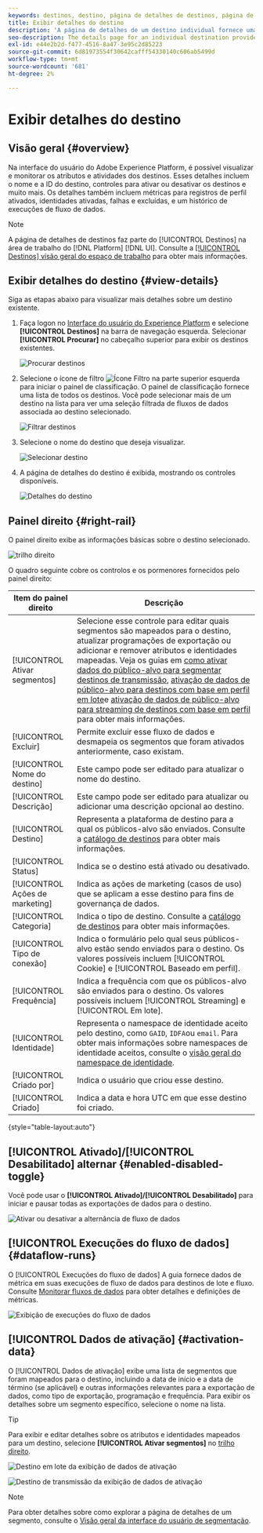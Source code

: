 ```yaml
---
keywords: destinos, destino, página de detalhes de destinos, página de detalhes de destinos
title: Exibir detalhes do destino
description: 'A página de detalhes de um destino individual fornece uma visão geral dos detalhes do destino. Os detalhes do destino incluem o nome do destino, a ID, os segmentos mapeados para o destino e os controles para editar a ativação e ativar e desativar o fluxo de dados. '
seo-description: The details page for an individual destination provides an overview of the destination details. Destination details include the destination name, ID, segments mapped to the destination, and controls to edit the activation and to enable and disable the data flow.
exl-id: e44e2b2d-f477-4516-8a47-3e95c2d85223
source-git-commit: 6d81973554f30642cafff54330140c606ab5499d
workflow-type: tm+mt
source-wordcount: '681'
ht-degree: 2%

---
```


# Exibir detalhes do destino

## Visão geral {#overview}

Na interface do usuário do Adobe Experience Platform, é possível visualizar e monitorar os atributos e atividades dos destinos. Esses detalhes incluem o nome e a ID do destino, controles para ativar ou desativar os destinos e muito mais. Os detalhes também incluem métricas para registros de perfil ativados, identidades ativadas, falhas e excluídas, e um histórico de execuções de fluxo de dados.

>[!NOTE]
>
>A página de detalhes de destinos faz parte do [!UICONTROL Destinos] na área de trabalho do [!DNL Platform] [!DNL UI]. Consulte a [[!UICONTROL Destinos] visão geral do espaço de trabalho](./destinations-workspace.md) para obter mais informações.

## Exibir detalhes do destino {#view-details}

Siga as etapas abaixo para visualizar mais detalhes sobre um destino existente.

1. Faça logon no [Interface do usuário do Experience Platform](https://platform.adobe.com/) e selecione **[!UICONTROL Destinos]** na barra de navegação esquerda. Selecionar **[!UICONTROL Procurar]** no cabeçalho superior para exibir os destinos existentes.

   ![Procurar destinos](../assets/ui/details-page/browse-destinations.png)

1. Selecione o ícone de filtro ![Ícone Filtro](../assets/ui/details-page/filter.png) na parte superior esquerda para iniciar o painel de classificação. O painel de classificação fornece uma lista de todos os destinos. Você pode selecionar mais de um destino na lista para ver uma seleção filtrada de fluxos de dados associada ao destino selecionado.

   ![Filtrar destinos](../assets/ui/details-page/filter-destinations.png)

1. Selecione o nome do destino que deseja visualizar.

   ![Selecionar destino](../assets/ui/details-page/destination-select.png)

1. A página de detalhes do destino é exibida, mostrando os controles disponíveis.

   ![Detalhes do destino](../assets/ui/details-page/destination-details.png)

## Painel direito {#right-rail}

O painel direito exibe as informações básicas sobre o destino selecionado.

![trilho direito](../assets/ui/details-page/right-sidebar.png)

O quadro seguinte cobre os controlos e os pormenores fornecidos pelo painel direito:

| Item do painel direito | Descrição |
| --- | --- |
| [!UICONTROL Ativar segmentos] | Selecione esse controle para editar quais segmentos são mapeados para o destino, atualizar programações de exportação ou adicionar e remover atributos e identidades mapeadas. Veja os guias em [como ativar dados do público-alvo para segmentar destinos de transmissão](./activate-segment-streaming-destinations.md), [ativação de dados de público-alvo para destinos com base em perfil em lote](./activate-batch-profile-destinations.md)e [ativação de dados de público-alvo para streaming de destinos com base em perfil](./activate-streaming-profile-destinations.md) para obter mais informações. |
| [!UICONTROL Excluir] | Permite excluir esse fluxo de dados e desmapeia os segmentos que foram ativados anteriormente, caso existam. |
| [!UICONTROL Nome do destino] | Este campo pode ser editado para atualizar o nome do destino. |
| [!UICONTROL Descrição] | Este campo pode ser editado para atualizar ou adicionar uma descrição opcional ao destino. |
| [!UICONTROL Destino] | Representa a plataforma de destino para a qual os públicos-alvo são enviados. Consulte a [catálogo de destinos](../catalog/overview.md) para obter mais informações. |
| [!UICONTROL Status] | Indica se o destino está ativado ou desativado. |
| [!UICONTROL Ações de marketing] | Indica as ações de marketing (casos de uso) que se aplicam a esse destino para fins de governança de dados. |
| [!UICONTROL Categoria] | Indica o tipo de destino. Consulte a [catálogo de destinos](../catalog/overview.md) para obter mais informações. |
| [!UICONTROL Tipo de conexão] | Indica o formulário pelo qual seus públicos-alvo estão sendo enviados para o destino. Os valores possíveis incluem [!UICONTROL Cookie] e [!UICONTROL Baseado em perfil]. |
| [!UICONTROL Frequência] | Indica a frequência com que os públicos-alvo são enviados para o destino. Os valores possíveis incluem [!UICONTROL Streaming] e [!UICONTROL Em lote]. |
| [!UICONTROL Identidade] | Representa o namespace de identidade aceito pelo destino, como `GAID`, `IDFA`ou `email`. Para obter mais informações sobre namespaces de identidade aceitos, consulte o [visão geral do namespace de identidade](../../identity-service/namespaces.md). |
| [!UICONTROL Criado por] | Indica o usuário que criou esse destino. |
| [!UICONTROL Criado] | Indica a data e hora UTC em que esse destino foi criado. |

{style=&quot;table-layout:auto&quot;}

## [!UICONTROL Ativado]/[!UICONTROL Desabilitado] alternar {#enabled-disabled-toggle}

Você pode usar o **[!UICONTROL Ativado]/[!UICONTROL Desabilitado]** para iniciar e pausar todas as exportações de dados para o destino.

![Ativar ou desativar a alternância de fluxo de dados](../assets/ui/details-page/enable-disable.png)

## [!UICONTROL Execuções do fluxo de dados] {#dataflow-runs}

O [!UICONTROL Execuções do fluxo de dados] A guia fornece dados de métrica em suas execuções de fluxo de dados para destinos de lote e fluxo. Consulte [Monitorar fluxos de dados](monitor-dataflows.md) para obter detalhes e definições de métricas.

![Exibição de execuções do fluxo de dados](../assets/ui/details-page/dataflow-runs.png)

## [!UICONTROL Dados de ativação] {#activation-data}

O [!UICONTROL Dados de ativação] exibe uma lista de segmentos que foram mapeados para o destino, incluindo a data de início e a data de término (se aplicável) e outras informações relevantes para a exportação de dados, como tipo de exportação, programação e frequência. Para exibir os detalhes sobre um segmento específico, selecione o nome na lista.

>[!TIP]
>
>Para exibir e editar detalhes sobre os atributos e identidades mapeados para um destino, selecione **[!UICONTROL Ativar segmentos]** no [trilho direito](#right-rail).

![Destino em lote da exibição de dados de ativação](../assets/ui/details-page/activation-data-batch.png)

![Destino de transmissão da exibição de dados de ativação](../assets/ui/details-page/activation-data-streaming.png)

>[!NOTE]
>
>Para obter detalhes sobre como explorar a página de detalhes de um segmento, consulte o [Visão geral da interface do usuário de segmentação](../../segmentation/ui/overview.md#segment-details).
